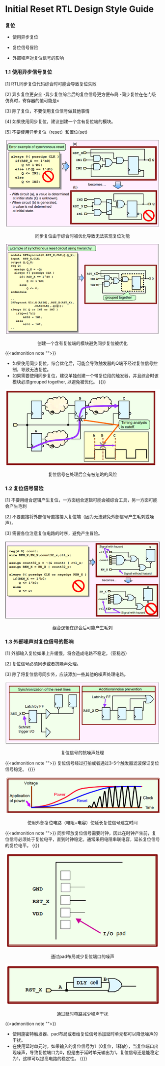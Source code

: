 # Initial Reset   RTL Design Style Guide


### 复位

* 使用异步复位

* 复位信号冒险

* 外部噪声对复位信号的影响

<!--more-->


### 1.1 使用异步信号复位

[1] RTL同步复位代码综合时可能会导致复位失败

[2] 异步复位更安全
    -异步复位综合后的复位信号更方便布局
    -同步复位在在门级仿真时，寄存器的值可能是x

[3] 除了复位，不要使用复位信号做其他事情

[4] 如果使用同步复位，建议创建一个含有复位端的模块。

[5] 不要使用异步复位（reset）和置位(set)


<div align=center>

!["同步复位由于综合时被优化导致无法实现复位功能"](/images/RTL_DESIGN_STYLE/1-3-1.png)

同步复位由于综合时被优化导致无法实现复位功能

!["创建一个含有复位端的模块避免同步复位被优化"](/images/RTL_DESIGN_STYLE/1-3-3.png)

创建一个含有复位端的模块避免同步复位被优化

</div>


{{<admonition note "">}}
* 如果使用同步复位，综合优化后，可能会导致触发器的Q端不经过复位信号控制，导致无法复位。
* 如果需要使用同步复位，建议单独创建一个带复位段的触发器，并且综合时该模块必须grouped together, 以避免被优化。
{{</admonition>}}


<div align=center>

!["这种情况异步复位在时序检查时会被忽略"](/images/RTL_DESIGN_STYLE/1-3-2.png)

复位信号在处理后会有被忽略的风险

</div>


### 1.2 复位信号冒险

[1] 不要用组合逻辑产生复位，一方面组合逻辑可能会被综合工具，另一方面可能会产生毛刺

[2] 不要直接将外部信号直接接入复位端（因为无法避免外部信号产生毛刺或噪声）。

[3] 需要各位注意复位电路的时序，避免产生冒险。

<div align=center>

!["组合逻辑在综合后可能产生毛刺"](/images/RTL_DESIGN_STYLE/1-3-4.png)

组合逻辑在综合后可能产生毛刺

</div>


### 1.3 外部噪声对复位信号的影响

[1] 外部输入复位如果上升缓慢，将会造成电路不稳定。（亚稳态）

[2] 复位信号必须同步或者抗噪声处理。

[3] 除了将复位信号同步外，应该添加一些其他的噪声处理电路。


<div align=center>

!["复位信号的同步处理和抗噪声处理"](/images/RTL_DESIGN_STYLE/1-3-5.png)

复位信号的抗噪声处理

</div>


{{<admonition note "">}}
复位信号经过打拍或者通过3-5个触发器滤波保证复位信号稳定。
{{</admonition>}}


<div align=center>

!["使用外部复位电路（电阻+电容）使延长复位信号建立时间"](/images/RTL_DESIGN_STYLE/1-3-6.png)

使用外部复位电路（电阻+电容）使延长复位信号建立时间

</div>


{{<admonition note "">}}
同步释放复位信号需要时钟，因此在时钟产生前，复位信号必须处于复位电平，直到时钟稳定。通常采用电阻串联电容，延长复位信号的复位电平。
{{</admonition>}}


<div align=center>

!["通过pad布局减少复位端口的噪声"](/images/RTL_DESIGN_STYLE/1-3-7.png)

通过pad布局减少复位端口的噪声

!["通过延时电路减少噪声干扰"](/images/RTL_DESIGN_STYLE/1-3-8.png)

通过延时电路减少噪声干扰

</div>


{{<admonition note "">}}
* 使用施密特触发器、pad布局或者给复位信号添加延时单元都可以降低噪声的干扰。
* 在使用延时单元时，如果输入的复位信号为1（0复位，1释放），当复位端口出现噪声，导致复位端口为0，但是由于延时单元输出为1，复位信号还是能稳定为1，这样可以提高电路的稳定性。
{{</admonition>}}
